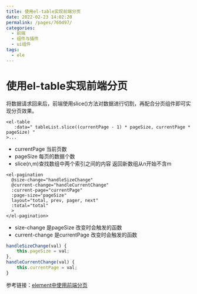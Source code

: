 ```yaml
---
title: 使用el-table实现前端分页
date: 2022-02-23 14:02:28
permalink: /pages/760d97/
categories:
  - 前端
  - 组件与插件
  - ui组件
tags:
  - ele
---
```

# 使用el-table实现前端分页

将数据请求回来后，前端使用slice()方法对数据进行切割，再配合分页组件即可实现分页效果。

```vue
<el-table
   :data=" tableList.slice((currentPage - 1) * pageSize, currentPage * pageSize) "
>...
```

- currentPage 当前页数
- pageSize 每页的数据个数
- slice(n,m)查找数组中两个索引之间的内容 返回新数组从n开始不含m

```vue
<el-pagination
  @size-change="handleSizeChange"
  @current-change="handleCurrentChange"
  :current-page="currentPage"
  :page-size="pageSize"
  layout="total, prev, pager, next"
  :total="total"
  >
</el-pagination>
```

- size-change 是pageSize 改变时会触发的函数
- current-change 是currentPage 改变时会触发的函数

```js
handleSizeChange(val) {
    this.pageSize = val;
},
handleCurrentChange(val) {
    this.currentPage = val;
}
```

参考链接：[element中使用前端分页](https://www.cnblogs.com/my466879168/p/12441189.html)
